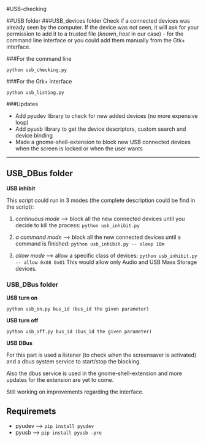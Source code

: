 #USB-checking

##USB folder
###USB_devices folder
Check if a connected devices was already seen by the computer.
If the device was not seen, it will ask for your permission to add it
to a trusted file (*known_host* in our case) - for the command line interface or
you could add them manually from the Gtk+ interface.

###For the command line

```python usb_checking.py```

###For the Gtk+ interface

```python usb_listing.py```


###Updates
* Add pyudev library to check for new added devices (no more expensive loop)
* Add pyusb library to get the device descriptors, custom search and device binding
* Made a gnome-shell-extension to block new USB connected devices when the screen
is locked or when the user wants

---
## USB_DBus folder

**USB inhibit**

This script could run in 3 modes (the complete description could be find in the
script):

1. *continuous mode* --> block all the new connected devices until you decide
to kill the process:
```python usb_inhibit.py```

2. *a command mode* --> block all the new connected devices until a command
is finished:
```python usb_inhibit.py -- sleep 10m```

3. *allow mode* --> allow a specific class of devices:
```python usb_inhibit.py -- allow 0x08 0x01```
This would allow only Audio and USB Mass Storage devices.

### USB_DBus folder

**USB turn on**

```python usb_on.py bus_id (bus_id the given parameter)```

**USB turn off**

```python usb_off.py bus_id (bus_id the given parameter)```

**USB DBus**

For this part is used a listener (to check when the screensaver is activated)
and a dbus system service to start/stop the blocking.

Also the dbus service is used in the gnome-shell-extension and more updates for
the extension are yet to come.

Still working on improvements regarding the interface.

## Requiremets
* pyudev --> ```pip install pyudev```
* pyusb --> ```pip install pyusb -pre```
